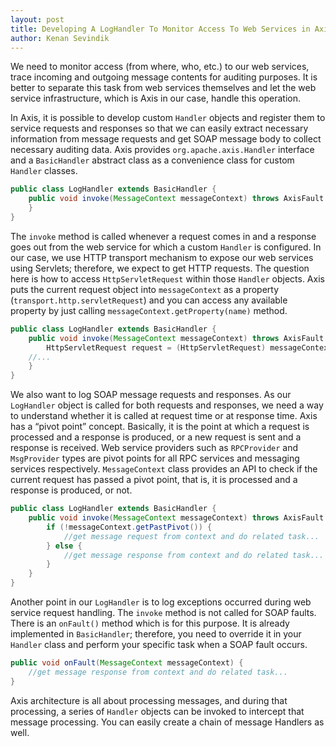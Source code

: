 ```yaml
---
layout: post
title: Developing A LogHandler To Monitor Access To Web Services in Axis
author: Kenan Sevindik
---
```

We need to monitor access (from where, who, etc.) to our web services, trace incoming and outgoing message contents for 
auditing purposes. It is better to separate this task from web services themselves and let the web service infrastructure, 
which is Axis in our case, handle this operation.

In Axis, it is possible to develop custom `Handler` objects and register them to service requests and responses so that 
we can easily extract necessary information from message requests and get SOAP message body to collect necessary auditing 
data. Axis provides `org.apache.axis.Handler` interface and a `BasicHandler` abstract class as a convenience class for 
custom `Handler` classes.

```java
public class LogHandler extends BasicHandler {
	public void invoke(MessageContext messageContext) throws AxisFault {
	}
}
```

The `invoke` method is called whenever a request comes in and a response goes out from the web service for which a custom 
`Handler` is configured. In our case, we use HTTP transport mechanism to expose our web services using Servlets; therefore, 
we expect to get HTTP requests. The question here is how to access `HttpServletRequest` within those `Handler` objects. 
Axis puts the current request object into `messageContext` as a property (`transport.http.servletRequest`) and you can 
access any available property by just calling `messageContext.getProperty(name)` method.

```java
public class LogHandler extends BasicHandler {
	public void invoke(MessageContext messageContext) throws AxisFault {
		HttpServletRequest request = (HttpServletRequest) messageContext.getProperty("transport.http.servletRequest");
	//...
	}
}
```

We also want to log SOAP message requests and responses. As our `LogHandler` object is called for both requests and 
responses, we need a way to understand whether it is called at request time or at response time. Axis has a “pivot point” 
concept. Basically, it is the point at which a request is processed and a response is produced, or a new request is sent 
and a response is received. Web service providers such as `RPCProvider` and `MsgProvider` types are pivot points for all 
RPC services and messaging services respectively. `MessageContext` class provides an API to check if the current request 
has passed a pivot point, that is, it is processed and a response is produced, or not.

```java
public class LogHandler extends BasicHandler {
	public void invoke(MessageContext messageContext) throws AxisFault {
		if (!messageContext.getPastPivot()) {
			//get message request from context and do related task...
		} else {
			//get message response from context and do related task...
		}
	}
}
```

Another point in our `LogHandler` is to log exceptions occurred during web service request handling. The `invoke` method 
is not called for SOAP faults. There is an `onFault()` method which is for this purpose. It is already implemented in 
`BasicHandler`; therefore, you need to override it in your `Handler` class and perform your specific task when a SOAP 
fault occurs.

```java
public void onFault(MessageContext messageContext) {
	//get message response from context and do related task...
}
```

Axis architecture is all about processing messages, and during that processing, a series of `Handler` objects can be 
invoked to intercept that message processing. You can easily create a chain of message Handlers as well.
